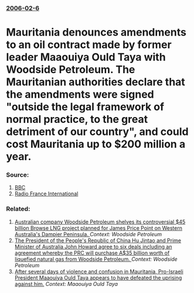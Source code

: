 ### [2006-02-6](/news/2006/02/6/index.md)

#  Mauritania denounces amendments to an oil contract made by former leader Maaouiya Ould Taya with Woodside Petroleum. The Mauritanian authorities declare that the amendments were signed "outside the legal framework of normal practice, to the great detriment of our country", and could cost Mauritania up to $200 million a year. 




### Source:

1. [BBC](http://news.bbc.co.uk/1/hi/business/4684836.stm)
2. [Radio France International](http://www.rfi.fr/actufr/articles/074/article_41704.asp)

### Related:

1. [Australian company Woodside Petroleum shelves its controversial $45 billion Browse LNG project planned for James Price Point on Western Australia's Dampier Peninsula. ](/news/2013/04/12/australian-company-woodside-petroleum-shelves-its-controversial-45-billion-browse-lng-project-planned-for-james-price-point-on-western-aust.md) _Context: Woodside Petroleum_
2. [ The President of the People's Republic of China Hu Jintao and Prime Minister of Australia John Howard agree to six deals including an agreement whereby the PRC will purchase A$35 billion worth of liquefied natural gas from Woodside Petroleum. ](/news/2007/09/6/the-president-of-the-people-s-republic-of-china-hu-jintao-and-prime-minister-of-australia-john-howard-agree-to-six-deals-including-an-agree.md) _Context: Woodside Petroleum_
3. [ After several days of violence and confusion in Mauritania, Pro-Israeli President Maaouiya Ould Taya appears to have defeated the uprising against him.](/news/2003/06/8/after-several-days-of-violence-and-confusion-in-mauritania-pro-israeli-president-maaouiya-ould-taya-appears-to-have-defeated-the-uprising.md) _Context: Maaouiya Ould Taya_
